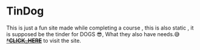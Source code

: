 # TinDog
This is just a fun site made while completing a course , this is also static , it is supposed be the tinder for DOGS 😎, What they also have needs.😅
~~[***CLICK_HERE**](https://yuvrajsinghjadon.github.io/TinDog/)~~ to visit the site.

